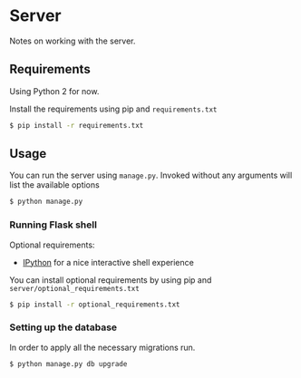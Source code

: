 # Server
Notes on working with the server.

## Requirements
Using Python 2 for now.

Install the requirements using pip and `requirements.txt`

```sh
$ pip install -r requirements.txt
```

## Usage
You can run the server using `manage.py`. Invoked without any arguments will list the available options

```sh
$ python manage.py
```

### Running Flask shell

Optional requirements:
- [IPython](http://ipython.org/) for a nice interactive shell experience

You can install optional requirements by using pip and `server/optional_requirements.txt`

```sh
$ pip install -r optional_requirements.txt
```

### Setting up the database
In order to apply all the necessary migrations run.

```sh
$ python manage.py db upgrade
```
